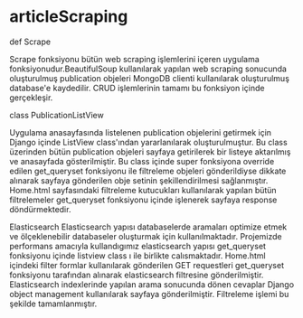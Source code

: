 # articleScraping


def Scrape 

Scrape fonksiyonu bütün web scraping işlemlerini içeren uygulama fonksiyonudur.BeautifulSoup kullanılarak yapılan web scraping sonucunda oluşturulmuş publication objeleri MongoDB clienti kullanılarak oluşturulmuş database'e kaydedilir. CRUD işlemlerinin tamamı bu fonksiyon içinde gerçekleşir.


class PublicationListView

Uygulama anasayfasında listelenen publication objelerini getirmek için Django içinde ListView class'ından yararlanılarak oluşturulmuştur. Bu class üzerinden bütün publication objeleri sayfaya getirilerek bir listeye aktarılmış ve anasayfada gösterilmiştir. 
Bu class içinde super fonksiyona override edilen get_queryset fonksiyonu ile filtreleme objeleri gönderildiyse dikkate alınarak sayfaya gönderilen obje setinin şekillendirilmesi sağlanmıştır. Home.html sayfasındaki filtreleme kutucukları kullanılarak yapılan bütün filtrelemeler get_queryset fonksiyonu içinde işlenerek sayfaya response döndürmektedir.

Elasticsearch
Elasticsearch yapısı databaselerde aramaları optimize etmek ve ölçeklenebilir databaseler oluşturmak için kullanılmaktadır. Projemizde performans amacıyla kullandıgımız elasticsearch yapısı get_queryset fonksiyonu içinde listview class ı ile birlikte calısmaktadır. Home.html içindeki filter formlar kullanılarak gönderilen GET requestleri get_queryset fonksiyonu tarafından alınarak elasticsearch filtresine gönderilmiştir. Elasticsearch indexlerinde yapılan arama sonucunda dönen cevaplar Django object management kullanılarak sayfaya gönderilmiştir. Filtreleme işlemi bu şekilde tamamlanmıştır.


